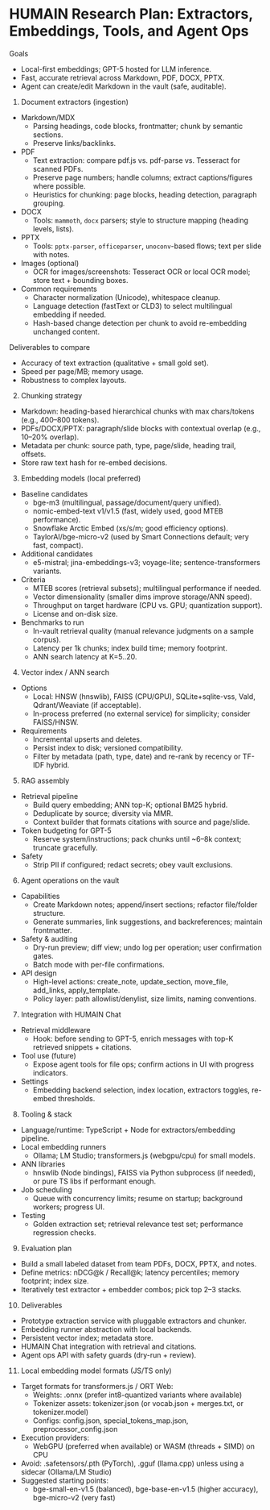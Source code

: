# HUMAIN Research Plan: Extractors, Embeddings, Tools, and Agent Ops

Goals
- Local-first embeddings; GPT-5 hosted for LLM inference.
- Fast, accurate retrieval across Markdown, PDF, DOCX, PPTX.
- Agent can create/edit Markdown in the vault (safe, auditable).

1) Document extractors (ingestion)
- Markdown/MDX
  - Parsing headings, code blocks, frontmatter; chunk by semantic sections.
  - Preserve links/backlinks.
- PDF
  - Text extraction: compare pdf.js vs. pdf-parse vs. Tesseract for scanned PDFs.
  - Preserve page numbers; handle columns; extract captions/figures where possible.
  - Heuristics for chunking: page blocks, heading detection, paragraph grouping.
- DOCX
  - Tools: `mammoth`, `docx` parsers; style to structure mapping (heading levels, lists).
- PPTX
  - Tools: `pptx-parser`, `officeparser`, `unoconv`-based flows; text per slide with notes.
- Images (optional)
  - OCR for images/screenshots: Tesseract OCR or local OCR model; store text + bounding boxes.
- Common requirements
  - Character normalization (Unicode), whitespace cleanup.
  - Language detection (fastText or CLD3) to select multilingual embedding if needed.
  - Hash-based change detection per chunk to avoid re-embedding unchanged content.

Deliverables to compare
- Accuracy of text extraction (qualitative + small gold set).
- Speed per page/MB; memory usage.
- Robustness to complex layouts.

2) Chunking strategy
- Markdown: heading-based hierarchical chunks with max chars/tokens (e.g., 400–800 tokens).
- PDFs/DOCX/PPTX: paragraph/slide blocks with contextual overlap (e.g., 10–20% overlap).
- Metadata per chunk: source path, type, page/slide, heading trail, offsets.
- Store raw text hash for re-embed decisions.

3) Embedding models (local preferred)
- Baseline candidates
  - bge-m3 (multilingual, passage/document/query unified).
  - nomic-embed-text v1/v1.5 (fast, widely used, good MTEB performance).
  - Snowflake Arctic Embed (xs/s/m; good efficiency options).
  - TaylorAI/bge-micro-v2 (used by Smart Connections default; very fast, compact).
- Additional candidates
  - e5-mistral; jina-embeddings-v3; voyage-lite; sentence-transformers variants.
- Criteria
  - MTEB scores (retrieval subsets); multilingual performance if needed.
  - Vector dimensionality (smaller dims improve storage/ANN speed).
  - Throughput on target hardware (CPU vs. GPU; quantization support).
  - License and on-disk size.
- Benchmarks to run
  - In-vault retrieval quality (manual relevance judgments on a sample corpus).
  - Latency per 1k chunks; index build time; memory footprint.
  - ANN search latency at K=5..20.

4) Vector index / ANN search
- Options
  - Local: HNSW (hnswlib), FAISS (CPU/GPU), SQLite+sqlite-vss, Vald, Qdrant/Weaviate (if acceptable).
  - In-process preferred (no external service) for simplicity; consider FAISS/HNSW.
- Requirements
  - Incremental upserts and deletes.
  - Persist index to disk; versioned compatibility.
  - Filter by metadata (path, type, date) and re-rank by recency or TF-IDF hybrid.

5) RAG assembly
- Retrieval pipeline
  - Build query embedding; ANN top-K; optional BM25 hybrid.
  - Deduplicate by source; diversity via MMR.
  - Context builder that formats citations with source and page/slide.
- Token budgeting for GPT-5
  - Reserve system/instructions; pack chunks until ~6–8k context; truncate gracefully.
- Safety
  - Strip PII if configured; redact secrets; obey vault exclusions.

6) Agent operations on the vault
- Capabilities
  - Create Markdown notes; append/insert sections; refactor file/folder structure.
  - Generate summaries, link suggestions, and backreferences; maintain frontmatter.
- Safety & auditing
  - Dry-run preview; diff view; undo log per operation; user confirmation gates.
  - Batch mode with per-file confirmations.
- API design
  - High-level actions: create_note, update_section, move_file, add_links, apply_template.
  - Policy layer: path allowlist/denylist, size limits, naming conventions.

7) Integration with HUMAIN Chat
- Retrieval middleware
  - Hook: before sending to GPT-5, enrich messages with top-K retrieved snippets + citations.
- Tool use (future)
  - Expose agent tools for file ops; confirm actions in UI with progress indicators.
- Settings
  - Embedding backend selection, index location, extractors toggles, re-embed thresholds.

8) Tooling & stack
- Language/runtime: TypeScript + Node for extractors/embedding pipeline.
- Local embedding runners
  - Ollama; LM Studio; transformers.js (webgpu/cpu) for small models.
- ANN libraries
  - hnswlib (Node bindings), FAISS via Python subprocess (if needed), or pure TS libs if performant enough.
- Job scheduling
  - Queue with concurrency limits; resume on startup; background workers; progress UI.
- Testing
  - Golden extraction set; retrieval relevance test set; performance regression checks.

9) Evaluation plan
- Build a small labeled dataset from team PDFs, DOCX, PPTX, and notes.
- Define metrics: nDCG@k / Recall@k; latency percentiles; memory footprint; index size.
- Iteratively test extractor + embedder combos; pick top 2–3 stacks.

10) Deliverables
- Prototype extraction service with pluggable extractors and chunker.
- Embedding runner abstraction with local backends.
- Persistent vector index; metadata store.
- HUMAIN Chat integration with retrieval and citations.
- Agent ops API with safety guards (dry-run + review).


11) Local embedding model formats (JS/TS only)
- Target formats for transformers.js / ORT Web:
  - Weights: .onnx (prefer int8-quantized variants where available)
  - Tokenizer assets: tokenizer.json (or vocab.json + merges.txt, or tokenizer.model)
  - Configs: config.json, special_tokens_map.json, preprocessor_config.json
- Execution providers:
  - WebGPU (preferred when available) or WASM (threads + SIMD) on CPU
- Avoid: .safetensors/.pth (PyTorch), .gguf (llama.cpp) unless using a sidecar (Ollama/LM Studio)
- Suggested starting points:
  - bge-small-en-v1.5 (balanced), bge-base-en-v1.5 (higher accuracy), bge-micro-v2 (very fast)

